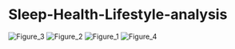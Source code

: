 # Sleep-Health-Lifestyle-analysis



![Figure_3](https://github.com/BillysKes/Sleep-Health-Lifestyle-analysis/assets/73298709/40308ab7-7b01-45c0-aded-042c40afeeaf)
![Figure_2](https://github.com/BillysKes/Sleep-Health-Lifestyle-analysis/assets/73298709/ff6c2bef-e995-4ea6-8c06-7d2fa38b8db6)
![Figure_1](https://github.com/BillysKes/Sleep-Health-Lifestyle-analysis/assets/73298709/390ab37a-6168-4c28-8971-654ba53048b7)
![Figure_4](https://github.com/BillysKes/Sleep-Health-Lifestyle-analysis/assets/73298709/35653a26-2cdb-40fc-8f05-c3625b54ecd7)

